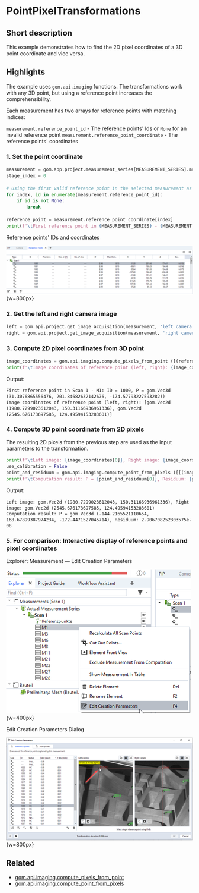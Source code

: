 # PointPixelTransformations

## Short description

This example demonstrates how to find the 2D pixel coordinates of a 3D point coordinate and vice versa.

## Highlights

The example uses `gom.api.imaging` functions. The transformations work with any 3D point, but using a reference point increases the comprehensibility.

Each measurement has two arrays for reference points with matching indices:

`measurement.reference_point_id` - The reference points' Ids or `None` for an invalid reference point
`measurement.reference_point_coordinate` - The reference points' coordinates

### 1. Set the point coordinate

```python
measurement = gom.app.project.measurement_series[MEASUREMENT_SERIES].measurements[MEASUREMENT]
stage_index = 0

# Using the first valid reference point in the selected measurement as the point example
for index, id in enumerate(measurement.reference_point_id):
    if id is not None:
        break

reference_point = measurement.reference_point_coordinate[index]
print(f'\tFirst reference point in {MEASUREMENT_SERIES} - {MEASUREMENT}: ID = {id}, P = {reference_point})')
```

Reference points' IDs and coordinates

![Table: Reference Points](reference_points_table.png){w=800px}

### 2. Get the left and right camera image

```python
left = gom.api.project.get_image_acquisition(measurement, 'left camera', [stage_index])[0]
right = gom.api.project.get_image_acquisition(measurement, 'right camera', [stage_index])[0]
```

### 3. Compute 2D pixel coordinates from 3D point

```python
image_coordinates = gom.api.imaging.compute_pixels_from_point ([(reference_point, left), (reference_point, right)])
print(f'\tImage coordinates of reference point (left, right): {image_coordinates}')
```

Output:

```
First reference point in Scan 1 - M1: ID = 1000, P = gom.Vec3d (31.3076865556476, 201.84682632142676, -174.57793227593282))
Image coordinates of reference point (left, right): [gom.Vec2d (1980.7299023612043, 150.31166936961336), gom.Vec2d (2545.676173697585, 124.49594153283601)]
```

### 4. Compute 3D point coordinate from 2D pixels

The resulting 2D pixels from the previous step are used as the input parameters to the transformation.

```python
print(f'\tLeft image: {image_coordinates[0]}, Right image: {image_coordinates[1]}')
use_calibration = False
point_and_residuum = gom.api.imaging.compute_point_from_pixels ([[(image_coordinates[0], left), (image_coordinates[1], right)]], use_calibration)[0]
print(f'\tComputation result: P = {point_and_residuum[0]}, Residuum: {point_and_residuum[1]}')
```

Output:

```
Left image: gom.Vec2d (1980.7299023612043, 150.31166936961336), Right image: gom.Vec2d (2545.676173697585, 124.49594153283601)
Computation result: P = gom.Vec3d (-144.2165521110654, 168.67899387974234, -172.4471527045714), Residuum: 2.906708252303575e-08
```

### 5. For comparison: Interactive display of reference points and pixel coordinates

Explorer: Measurement &mdash; Edit Creation Parameters

![Measurement Creation Parameters](measurement_creation_parameters.png){w=400px}


Edit Creation Parameters Dialog

![Edit Creation Parameters Dialog](camera_image_reference_points.png){w=800px}

## Related

* <a href="https://zeiss.github.io/zeiss-inspect-app-api/2025/python_api/python_api.html#gom-api-imaging-compute-pixels-from-point">gom.api.imaging.compute_pixels_from_point</a>
* <a href="https://zeiss.github.io/zeiss-inspect-app-api/2025/python_api/python_api.html#gom-api-imaging-compute-point-from-pixels">gom.api.imaging.compute_point_from_pixels</a>

